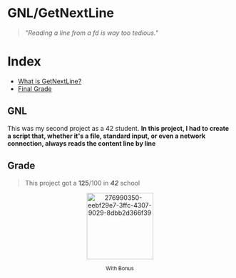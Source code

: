 # GNL/GetNextLine

>_"Reading a line from a fd is way too tedious."_
>
>
# Index
* [What is GetNextLine?](#gnl)
* [Final Grade](#grade)

## GNL
This was my second project as a 42 student.
**In this project, I had to create a script that, whether it's a file, standard input, or even a network connection, always reads the content line by line**


## Grade
> This project got a **125**/100 in **_42_** school

<p align="center">
  <img src="https://github.com/shoganaix/42Libft/assets/123943292/136efe4b-97ca-4235-b11a-c5b4d359e3bc" width="149" alt="276990350-eebf29e7-3ffc-4307-9029-8dbb2d366f39" />
</p>

<p align="center">
  <sub>With Bonus</sub>
